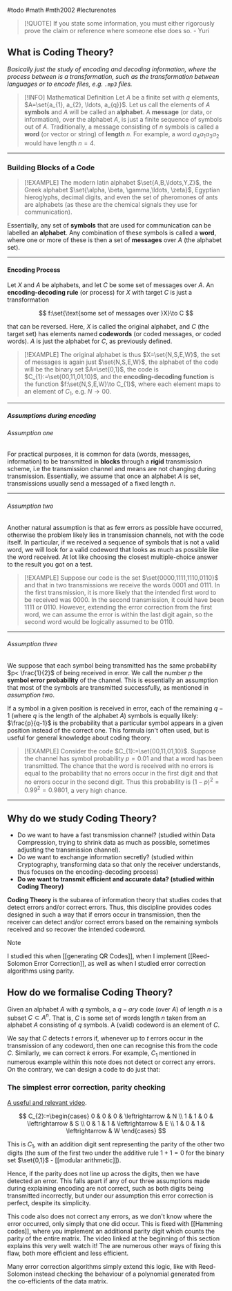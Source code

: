 #todo #math #mth2002 #lecturenotes

> [!QUOTE]
> If you state some information, you must either rigorously prove the claim or reference where someone else does so. - Yuri

## What is Coding Theory?
*Basically just the study of encoding and decoding information, where the process between is a transformation, such as the transformation between languages or to encode files, e.g. `.mp3` files.*

> [!INFO] Mathematical Definition
> Let $A$ be a finite set with $q$ elements, $A=\set{a_{1}, a_{2}, \ldots, a_{q}}$.
> Let us call the elements of $A$ **symbols** and $A$ will be called an **alphabet**.
> A **message** (or data, or information), over the alphabet $A$, is just a finite sequence of symbols out of $A$. Traditionally, a message consisting of $n$ symbols is called a **word** (or vector or string) of **length** $n$.
> For example, a word $a_{4}a_{1}a_{3}a_{2}$ would have length $n=4$.

___
### Building Blocks of a Code

> [!EXAMPLE]
> The modern latin alphabet $\set{A,B,\ldots,Y,Z}$, the Greek alphabet $\set{\alpha, \beta, \gamma,\ldots, \zeta}$, Egyptian hieroglyphs, decimal digits, and even the set of pheromones of ants are alphabets (as these are the chemical signals they use for communication).

Essentially, any set of **symbols** that are used for communication can be labelled an **alphabet**. Any combination of these symbols is called a **word**, where one or more of these is then a set of **messages** over $A$ (the alphabet set).

___
#### Encoding Process

Let $X$ and $A$ be alphabets, and let $C$ be some set of messages over $A$. An **encoding-decoding rule** (or process) for $X$ with target $C$ is just a transformation

$$
f:\set{\text{some set of messages over }X}\to C
$$

that can be reversed. Here, $X$ is called the original alphabet, and $C$ (the target set) has elements named **codewords** (or coded messages, or coded words). $A$ is just the alphabet for $C$, as previously defined.

> [!EXAMPLE]
> The original alphabet is thus $X=\set{N,S,E,W}$, the set of messages is again just $\set{N,S,E,W}$, the alphabet of the code will be the binary set $A=\set{0,1}$, the code is $C_{1}:=\set{00,11,01,10}$, and the **encoding-decoding function** is the function $f:\set{N,S,E,W}\to C_{1}$, where each element maps to an element of $C_{1}$, e.g. $N\to00$.

___
##### Assumptions during encoding

###### Assumption one

For practical purposes, it is common for data (words, messages, information) to be transmitted in **blocks** through a **rigid** transmission scheme, i.e the transmission channel and means are not changing during transmission. Essentially, we assume that once an alphabet $A$ is set, transmissions usually send a messaged of a fixed length $n$.

___
###### Assumption two

Another natural assumption is that as few errors as possible have occurred, otherwise the problem likely lies in transmission channels, not with the code itself. In particular, if we received a sequence of symbols that is not a valid word, we will look for a valid codeword that looks as much as possible like the word received. At lot like choosing the closest multiple-choice answer to the result you got on a test.

> [!EXAMPLE]
> Suppose our code is the set $\set{0000,1111,1110,0110}$ and that in two transmissions we receive the words $0001$ and $0111$.
> In the first transmission, it is more likely that the intended first word to be received was $0000$.
> In the second transmission, it could have been $1111$ or $0110$. However, extending the error correction from the first word, we can assume the error is within the last digit again, so the second word would be logically assumed to be $0110$.

___
###### Assumption three

We suppose that each symbol being transmitted has the same probability $p< \frac{1}{2}$ of being received in error. We call the number $p$ the **symbol error probability** of the channel. This is essentially an assumption that most of the symbols are transmitted successfully, as mentioned in *assumption two*.

If a symbol in a given position is received in error, each of the remaining $q-1$ (where $q$ is the length of the alphabet $A$) symbols is equally likely: $\frac{p}{q-1}$ is the probability that a particular symbol appears in a given position instead of the correct one. This formula isn't often used, but is useful for general knowledge about coding theory.

> [!EXAMPLE]
> Consider the code $C_{1}:=\set{00,11,01,10}$. Suppose the channel has symbol probability $p=0.01$ and that a word has been transmitted.
> The chance that the word is received with no errors is equal to the probability that no errors occur in the first digit and that no errors occur in the second digit. Thus this probability is $(1-p)^{2}=0.99^{2}=0.9801$, a very high chance.

___

## Why do we study Coding Theory?

- Do we want to have a fast transmission channel? (studied within Data Compression, trying to shrink data as much as possible, sometimes adjusting the transmission channel).
- Do we want to exchange information secretly? (studied within Cryptography, transforming data so that only the receiver understands, thus focuses on the encoding-decoding process)
- **Do we want to transmit efficient and accurate data? (studied within Coding Theory)**

**Coding Theory** is the subarea of information theory that studies codes that detect errors and/or correct errors. Thus, this discipline provides codes designed in such a way that if errors occur in transmission, then the receiver can detect and/or correct errors based on the remaining symbols received and so recover the intended codeword.

> [!NOTE]
> I studied this when [[generating QR Codes]], when I implement [[Reed-Solomon Error Correction]], as well as when I studied error correction algorithms using parity.

## How do we formalise Coding Theory?

Given an alphabet $A$ with $q$ symbols, a $q-ary$ code (over $A$) of length $n$ is a subset $C\subset A^{n}$. That is, $C$ is some set of words length $n$ taken from an alphabet $A$ consisting of $q$ symbols. A (valid) codeword is an element of $C$.

We say that $C$ detects $t$ errors if, whenever up to $t$ errors occur in the transmission of any codeword, then one can recognise this from the code $C$. Similarly, we can correct $k$ errors. For example, $C_{1}$ mentioned in numerous example within this note does not detect or correct any errors. On the contrary, we can design a code to do just that:

### The simplest error correction, parity checking
[A useful and relevant video](https://www.youtube.com/watch?v=X8jsijhllIA).

$$
C_{2}:=\begin{cases}
0 & 0 & 0 & \leftrightarrow & N \\
1 & 1 & 0 & \leftrightarrow & S \\
0 & 1 & 1 & \leftrightarrow & E \\
1 & 0 & 1 & \leftrightarrow & W
\end{cases}
$$

This is $C_{1}$, with an addition digit sent representing the parity of the other two digits (the sum of the first two under the additive rule $1+1=0$ for the binary set $\set{0,1}$ - [[modular arithmetic]]).

Hence, if the parity does not line up across the digits, then we have detected an error. This falls apart if any of our three assumptions made during explaining encoding are not correct, such as both digits being transmitted incorrectly, but under our assumption this error correction is perfect, despite its simplicity.

This code also does not correct any errors, as we don't know where the error occurred, only simply that one did occur. This is fixed with [[Hamming codes]], where you implement an additional parity digit which counts the parity of the entire matrix. The video linked at the beginning of this section explains this very well: watch it! The are numerous other ways of fixing this flaw, both more efficient and less efficient.

Many error correction algorithms simply extend this logic, like with Reed-Solomon instead checking the behaviour of a polynomial generated from the co-efficients of the data matrix.
